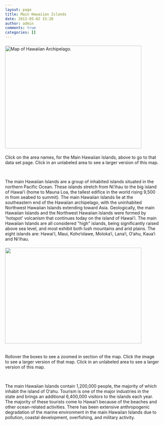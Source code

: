 ```yaml
---
layout: page
title: Main Hawaiian Islands
date: 2012-05-02 15:20
author: admin
comments: true
categories: []
---
```

<a href="http://www.soest.hawaii.edu/pibhmc/NWHI_images/NWHI.jpg"><img class=" aligncenter"  title="The Hawaiian Archipelago." alt="Map of Hawaiian Archipelago." src="http://www.soest.hawaii.edu/pibhmc/images/NWHI_445.jpg" usemap="#NWHI_zonesMap" width="445" height="335" border="0" vspace="6" /></a>

<map id="NWHI_zonesMap" name="NWHI_zonesMap"> <area alt="Ni'ihau Island" coords="304,193,334,206" shape="rect" href="http://www.soest.hawaii.edu/pibhmc/cms/data-by-location/main-hawaiian-islands/nihau/" /> <area alt="Kaua'i Island" coords="340,177,365,189" shape="rect" href="http://www.soest.hawaii.edu/pibhmc/cms/data-by-location/main-hawaiian-islands/kauai/" /> <area alt="Oahu Island" coords="344,200,368,210" shape="rect" href="http://www.soest.hawaii.edu/pibhmc/cms/data-by-location/main-hawaiian-islands/oahu/" /> <area alt="Moloka'i Island" coords="389,184,421,198" shape="rect" href="http://www.soest.hawaii.edu/pibhmc/cms/data-by-location/main-hawaiian-islands/molokai/" /> <area alt="Maui Island" coords="398,201,423,211" shape="rect" href="http://www.soest.hawaii.edu/pibhmc/cms/data-by-location/main-hawaiian-islands/maui/" /> <area alt="Lana'i Island" coords="364,212,388,222" shape="rect" href="http://www.soest.hawaii.edu/pibhmc/cms/data-by-location/main-hawaiian-islands/" /> <area alt="Hawaii (Big Island)" coords="386,264,396,246,405,220,418,228,431,264" shape="poly" href="http://www.soest.hawaii.edu/pibhmc/cms/data-by-location/main-hawaiian-islands/hawaii-big-island/" /> <area coords="388,265,435,265" shape="poly" href="http://www.soest.hawaii.edu/pibhmc/cms/data-by-location/main-hawaiian-islands/#" /> </map>

<p class="caption">Click on the area names, for the Main Hawaiian Islands, above to go to that data set page. Click in an unlabeled area to see a larger version of this map.</p><br>

The main Hawaiian Islands are a group of inhabited islands situated in the northern Pacific Ocean. These islands stretch from Ni‘ihau to the big island of Hawai‘i (home to Mauna Loa, the tallest edifice in the world rising 9,500 m from seabed to summit). The main Hawaiian Islands lie at the southeastern end of the Hawaiian archipelago, with the uninhabited Northwest Hawaiian Islands extending toward Asia. Geologically, the main Hawaiian Islands and the Northwest Hawaiian Islands were formed by 'hotspot' volcanism that continues today on the island of Hawai‘i. The main Hawaiian Islands are all considered "high" islands, being significantly raised above sea level, and most exhibit both lush mountains and arid plains. The eight islands are: Hawai‘i, Maui, Koho‘olawe, Moloka‘i, Lana‘i, O‘ahu, Kaua‘i and Ni‘ihau.

<a href="http://www.soest.hawaii.edu/pibhmc/images/images-global/HonoluluHarbor_1to10000.jpg"><img class="aligncenter" alt="" src="http://www.soest.hawaii.edu/pibhmc/images/images-global/HonoluluHarbor_1to10000_445.jpg" width="445" height="312" border="0" vspace="6" /></a>
<div id="apDiv33"><a onmouseover="MM_swapImage('Image9','','http://www.soest.hawaii.edu/pibhmc/images/images-global/SnugHarbor_1to420_445.jpg',1)" onmouseout="MM_swapImgRestore()" href="http://www.soest.hawaii.edu/pibhmc/images/images-global/SnugHarbor_1to420.jpg"><img id="Image9" alt="" src="http://www.soest.hawaii.edu/pibhmc/images/images-global/snug_box.png" width="" height="" name="Image9" border="0" /></a></div>
<div id="apDiv34"><a onmouseover="MM_swapImage('Image8','','http://www.soest.hawaii.edu/pibhmc/images/images-global/Pier34_35_1to750_445.jpg',1)" onmouseout="MM_swapImgRestore()" href="http://www.soest.hawaii.edu/pibhmc/images/images-global/Pier34_35_1to750.jpg"><img id="Image8" alt="" src="http://www.soest.hawaii.edu/pibhmc/images/images-global/pier34_box.png" width="" height="" name="Image8" border="0" /></a></div>
<div id="apDiv35"><a onmouseover="MM_swapImage('Image10','','http://www.soest.hawaii.edu/pibhmc/images/images-global/HonoluluHarbor_1to4500_445.jpg',1)" onmouseout="MM_swapImgRestore()" href="http://www.soest.hawaii.edu/pibhmc/images/images-global/HonoluluHarbor_1to4500.jpg"><img id="Image10" alt="" src="http://www.soest.hawaii.edu/pibhmc/images/images-global/HonoluluHarbor_box.png" width="" height="" name="Image10" border="0" /></a></div>
<p class="caption">Rollover the boxes to see a zoomed in section of the map. Click the image to see a larger version of that map. Click in an unlabeled area to see a larger version of this map.</p><br>

The main Hawaiian Islands contain 1,200,000 people, the majority of which inhabit the island of O‘ahu. Tourism is one of the major industries in the state and brings an additional 6,400,000 visitors to the islands each year. The majority of these tourists come to Hawai‘i because of the beaches and other ocean-related activities. There has been extensive anthropogenic degradation of the marine environment in the main Hawaiian Islands due to pollution, coastal development, overfishing, and military activity.
